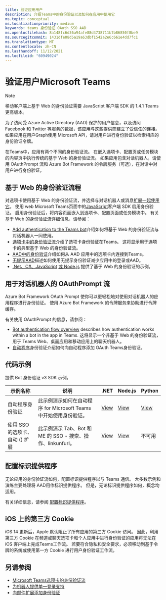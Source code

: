 ```yaml
---
title: 验证应用用户
description: 介绍Teams中的身份验证以及如何在应用中使用它
ms.topic: conceptual
ms.localizationpriority: medium
keywords: teams 身份验证 OAuth SSO AAD
ms.openlocfilehash: 8a148fc6d36a94afe88d4738711b7b86850f8be9
ms.sourcegitcommit: 1431dfe08d5a19a63dbf1542a2e6c661e4dd7fc1
ms.translationtype: MT
ms.contentlocale: zh-CN
ms.lasthandoff: 11/12/2021
ms.locfileid: "60949024"
---
```

# <a name="authenticate-users-in-microsoft-teams"></a>验证用户Microsoft Teams

> [!Note]
> 移动客户端上基于 Web 的身份验证需要 JavaScript 客户端 SDK 的 1.4.1 Teams更高版本。

为了访问受 Azure Active Directory (AAD) 保护的用户信息，以及访问 Facebook 和 Twitter 等服务的数据，该应用与这些提供商建立了受信任的连接。 如果应用在用户Graph使用 Microsoft API，请对用户进行身份验证以检索相应的身份验证令牌。

在Teams中，应用有两个不同的身份验证流。 在嵌入选项卡、配置页或任务模块的内容[](~/tabs/how-to/create-tab-pages/content-page.md)页中执行传统的基于 Web 的身份验证流。 如果应用包含对话机器人，请使用 OAuthPrompt 流和 Azure Bot Framework 的令牌服务（可选），在对话中对用户进行身份验证。

## <a name="web-based-authentication-flow"></a>基于 Web 的身份验证流程

对选项卡使用基于 Web 的[](~/tabs/what-are-tabs.md)身份验证流，并选择与对话机器人[](~/bots/what-are-bots.md)或消息[扩展一起使用它](~/messaging-extensions/what-are-messaging-extensions.md)。 使用 web Microsoft Teams页面中的[JavaScript](/javascript/api/overview/msteams-client)客户端 SDK 启用身份验证。 启用身份验证后，将内容页面嵌入到选项卡、配置页面或任务模块中。 有关基于 Web 的身份验证流详细信息，请参阅：

* [Add authentication to the Teams bot](~/bots/how-to/authentication/add-authentication.md)介绍如何将基于 Web 的身份验证流与对话机器人一同使用。
* [选项卡中的身份验证流](~/tabs/how-to/authentication/auth-flow-tab.md)介绍了选项卡身份验证在Teams。 这将显示用于选项卡的典型基于 Web 的身份验证流。
* [AAD中的身份验证](~/tabs/how-to/authentication/auth-tab-AAD.md)介绍如何从 AAD 应用中的选项卡内连接到Teams。
* [无提示AAD](~/tabs/how-to/authentication/auth-silent-AAD.md)描述如何使用无提示身份验证减少应用中的登录或AAD。
* [.Net、C#、JavaScript](https://github.com/OfficeDev/microsoft-teams-sample-complete-csharp) [或 Node.js](https://github.com/OfficeDev/microsoft-teams-sample-complete-node) 提供了基于 Web 的身份验证的示例。

## <a name="the-oauthprompt-flow-for-conversational-bots"></a>用于对话机器人的 OAuthPrompt 流

Azure Bot Framework OAuth Prompt 使你可以更轻松地对使用对话机器人的应用程序进行身份验证。 使用 Azure Bot Framework 的令牌服务来协助进行令牌缓存。

有关使用 OAuthPrompt 的信息，请参阅：

* [Bot authentication flow overview](~/bots/how-to/authentication/auth-flow-bot.md) describes how authentication works within a bot in the app in Teams. 这将显示一个非基于 Web 的身份验证流，用于 Teams Web、桌面应用和移动应用上的聊天机器人。
* [自动程序](~/bots/how-to/authentication/add-authentication.md)身份验证介绍如何向自动程序添加 OAuth Teams身份验证。

## <a name="code-sample"></a>代码示例

提供 Bot 身份验证 v3 SDK 示例。

| **示例名称** | **说明** | **.NET** | **Node.js** | **Python** |
|---------------|------------|------------|-------------|---------------|
| 自动程序身份验证 | 此示例演示如何在自动程序 for Microsoft Teams 中开始使用身份验证。 | [View](https://github.com/microsoft/BotBuilder-Samples/tree/master/samples/csharp_dotnetcore/46.teams-auth) | [View](https://github.com/microsoft/BotBuilder-Samples/tree/master/samples/javascript_nodejs/46.teams-auth) | [View](https://github.com/microsoft/BotBuilder-Samples/tree/main/samples/python/46.teams-auth) |
| 使用 SSO 的选项卡、自动 () 扩展 | 此示例演示 Tab、Bot 和 ME 的 SSO - 搜索、操作、linkunfurl。 |  [View](https://github.com/OfficeDev/Microsoft-Teams-Samples/tree/main/samples/app-sso/csharp) | [View](https://github.com/OfficeDev/Microsoft-Teams-Samples/tree/main/samples/app-sso/nodejs) | 不可用 |


## <a name="configure-the-identity-provider"></a>配置标识提供程序

无论应用的身份验证流如何，配置标识提供程序以与 Teams 通信。 大多数示例和演练主要处理将 AAD用作标识提供程序。 但是，无论标识提供程序如何，概念均适用。 

有关详细信息，请参阅 [配置标识提供程序](~/concepts/authentication/configure-identity-provider.md)。

## <a name="third-party-cookies-on-ios"></a>iOS 上的第三方 Cookie

iOS 14 更新后，Apple 默认阻止[](https://webkit.org/blog/10218/full-third-party-cookie-blocking-and-more/)了所有应用的第三方 Cookie 访问。 因此，利用第三方 Cookie 在频道或聊天选项卡和个人应用中进行身份验证的应用将无法在 iOS 客户端上完成Teams工作流。 若要符合隐私和安全要求，必须移动到基于令牌的系统或使用第一方 Cookie 进行用户身份验证工作流。

## <a name="see-also"></a>另请参阅

* [Microsoft Teams选项卡的身份验证流](~/tabs/how-to/authentication/auth-flow-tab.md)
* [为机器人提供单一登录支持](~/bots/how-to/authentication/auth-aad-sso-bots.md)
* [向邮件扩展添加身份验证](~/messaging-extensions/how-to/add-authentication.md)